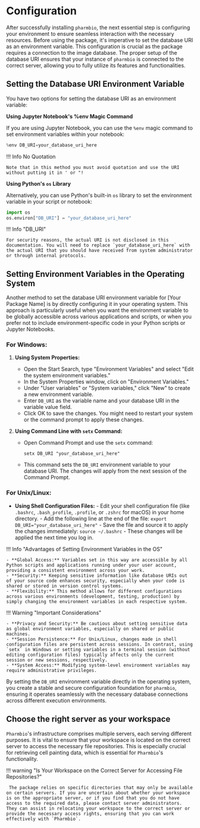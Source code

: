 # Configuration

After successfully installing `pharmbio`, the next essential step is configuring your environment to ensure seamless interaction with the necessary resources. Before using the package, it's imperative to set the database URI as an environment variable. This configuration is crucial as the package requires a connection to the image database. The proper setup of the database URI ensures that your instance of `pharmbio` is connected to the correct server, allowing you to fully utilize its features and functionalities.

## Setting the Database URI Environment Variable

You have two options for setting the database URI as an environment variable:

**Using Jupyter Notebook's %env Magic Command**

If you are using Jupyter Notebook, you can use the `%env` magic command to set environment variables within your notebook:

```python
%env DB_URI=your_database_uri_here
```

!!! Info No Quotation

    Note that in this method you must avoid quotation and use the URI without putting it in ' or "!

**Using Python's `os` Library**

Alternatively, you can use Python's built-in `os` library to set the environment variable in your script or notebook:

```python
import os
os.environ["DB_URI"] = "your_database_uri_here"
```

!!! Info "DB_URI"

    For security reasons, the actual URI is not disclosed in this documentation. You will need to replace `your_database_uri_here` with the actual URI that you should have received from system administrator or through internal protocols.


## Setting Environment Variables in the Operating System

Another method to set the database URI environment variable for [Your Package Name] is by directly configuring it in your operating system. This approach is particularly useful when you want the environment variable to be globally accessible across various applications and scripts, or when you prefer not to include environment-specific code in your Python scripts or Jupyter Notebooks.


### For Windows:

1. **Using System Properties:**
      - Open the Start Search, type "Environment Variables" and select "Edit the system environment variables."
      - In the System Properties window, click on "Environment Variables."
      - Under "User variables" or "System variables," click "New" to create a new environment variable.
      - Enter `DB_URI` as the variable name and your database URI in the variable value field.
      - Click OK to save the changes. You might need to restart your system or the command prompt to apply these changes.

2. **Using Command Line with `setx` Command:**
      - Open Command Prompt and use the `setx` command:
        ```
        setx DB_URI "your_database_uri_here"
        ```
      - This command sets the `DB_URI` environment variable to your database URI. The changes will apply from the next session of the Command Prompt.

### For Unix/Linux:

- **Using Shell Configuration Files:**
      - Edit your shell configuration file (like `.bashrc`, `.bash_profile`, `.profile`, or `.zshrc` for macOS) in your home directory.
      - Add the following line at the end of the file:
        ```
        export DB_URI="your_database_uri_here"
        ```
      - Save the file and source it to apply the changes immediately:
        ```
        source ~/.bashrc
        ```
      - These changes will be applied the next time you log in.


!!! Info "Advantages of Setting Environment Variables in the OS"

    - **Global Access:** Variables set in this way are accessible by all Python scripts and applications running under your user account, providing a consistent environment across your work.
    - **Security:** Keeping sensitive information like database URIs out of your source code enhances security, especially when your code is shared or stored in version control systems.
    - **Flexibility:** This method allows for different configurations across various environments (development, testing, production) by simply changing the environment variables in each respective system.

!!! Warning "Important Considerations"

    - **Privacy and Security:** Be cautious about setting sensitive data as global environment variables, especially on shared or public machines.
    - **Session Persistence:** For Unix/Linux, changes made in shell configuration files are persistent across sessions. In contrast, using `setx` in Windows or setting variables in a terminal session (without editing configuration files) typically affects only the current session or new sessions, respectively.
    - **System Access:** Modifying system-level environment variables may require administrative privileges.

By setting the `DB_URI` environment variable directly in the operating system, you create a stable and secure configuration foundation for `pharmbio`, ensuring it operates seamlessly with the necessary database connections across different execution environments.

## Choose the right server as your workspace

`Pharmbio`'s infrastructure comprises multiple servers, each serving different purposes. It is vital to ensure that your workspace is located on the correct server to access the necessary file repositories. This is especially crucial for retrieving cell painting data, which is essential for `Pharmbio`'s functionality.

!!! warning "Is Your Workspace on the Correct Server for Accessing File Repositories?"

     The package relies on specific directories that may only be available on certain servers. If you are uncertain about whether your workspace is on the appropriate server, or if you find that you do not have access to the required data, please contact server administrators. They can assist in relocating your workspace to the correct server or provide the necessary access rights, ensuring that you can work effectively with `Pharmbio`.